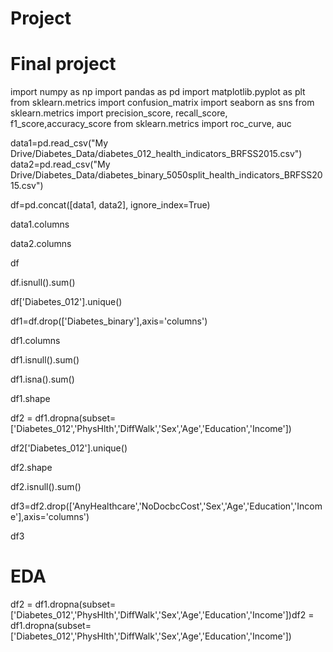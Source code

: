 # Project
# Final project 

import numpy as np
import pandas as pd
import matplotlib.pyplot as plt
from sklearn.metrics import confusion_matrix
import seaborn as sns
from sklearn.metrics import precision_score, recall_score, f1_score,accuracy_score
from sklearn.metrics import roc_curve, auc

data1=pd.read_csv("My Drive/Diabetes_Data/diabetes_012_health_indicators_BRFSS2015.csv")
data2=pd.read_csv("My Drive/Diabetes_Data/diabetes_binary_5050split_health_indicators_BRFSS2015.csv")

df=pd.concat([data1, data2], ignore_index=True)

data1.columns

data2.columns

df

df.isnull().sum()

df['Diabetes_012'].unique()

df1=df.drop(['Diabetes_binary'],axis='columns')

df1.columns

df1.isnull().sum()

df1.isna().sum()

df1.shape

df2 = df1.dropna(subset=['Diabetes_012','PhysHlth','DiffWalk','Sex','Age','Education','Income'])

df2['Diabetes_012'].unique()

df2.shape

df2.isnull().sum()

df3=df2.drop(['AnyHealthcare','NoDocbcCost','Sex','Age','Education','Income'],axis='columns')

df3

# EDA
df2 = df1.dropna(subset=['Diabetes_012','PhysHlth','DiffWalk','Sex','Age','Education','Income'])df2 = df1.dropna(subset=['Diabetes_012','PhysHlth','DiffWalk','Sex','Age','Education','Income'])
